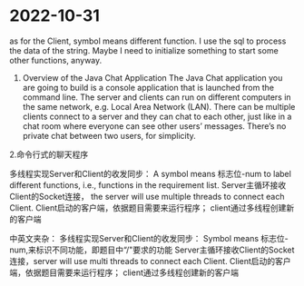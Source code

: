 # 2022-10-31

as for the Client,
symbol means different function.
I use the sql to process the data of the string.
Maybe I need to initialize something to start some other functions, anyway.

1. Overview of the Java Chat Application
The Java Chat application you are going to build is a console application that is launched from the command line. The server and clients can run on different computers in the same network, e.g. Local Area Network (LAN).
There can be multiple clients connect to a server and they can chat to each other, just like in a chat room where everyone can see other users’ messages. There’s no private chat between two users, for simplicity.

2.命令行式的聊天程序

多线程实现Server和Client的收发同步：
A symbol means 标志位-num to label different functions, i.e., functions in the requirement list.
Server主循环接收Client的Socket连接， the server will use multiple threads to connect each Client.
Client启动的客户端，依据题目需要来运行程序；
client通过多线程创建新的客户端



中英文夹杂：
多线程实现Server和Client的收发同步：
Symbol means 标志位-num,来标识不同功能，即题目中“/"要求的功能
Server主循环接收Client的Socket连接，server will use multi threads to connect each Client.
Client启动的客户端，依据题目需要来运行程序；
client通过多线程创建新的客户端
